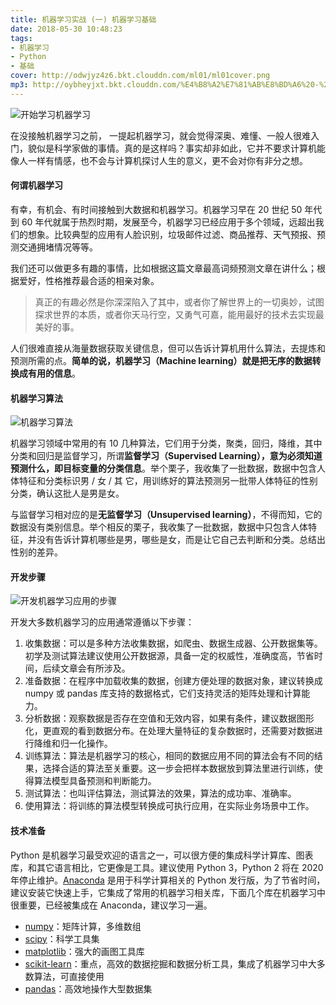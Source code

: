 ```yaml
---
title: 机器学习实战 (一) 机器学习基础
date: 2018-05-30 10:48:23
tags:
- 机器学习
- Python
- 基础
cover: http://odwjyz4z6.bkt.clouddn.com/ml01/ml01cover.png
mp3: http://oybheyjxt.bkt.clouddn.com/%E4%B8%A2%E7%81%AB%E8%BD%A6%20-%20%E9%A3%8E%E6%99%AF.mp3
---
```

![开始学习机器学习](http://odwjyz4z6.bkt.clouddn.com/ml01-start.jpeg)

在没接触机器学习之前， 一提起机器学习，就会觉得深奥、难懂、一般人很难入门，貌似是科学家做的事情。真的是这样吗？事实却非如此，它并不要求计算机能像人一样有情感，也不会与计算机探讨人生的意义，更不会对你有非分之想。

#### 何谓机器学习

有幸，有机会、有时间接触到大数据和机器学习。机器学习早在 20 世纪 50 年代到 60 年代就属于热烈时期，发展至今，机器学习已经应用于多个领域，远超出我们的想象。比较典型的应用有人脸识别，垃圾邮件过滤、商品推荐、天气预报、预测交通拥堵情况等等。

我们还可以做更多有趣的事情，比如根据这篇文章最高词频预测文章在讲什么；根据爱好，性格推荐最合适的相亲对象。

> 真正的有趣必然是你深深陷入了其中，或者你了解世界上的一切奥妙，试图探求世界的本质，或者你天马行空，又勇气可嘉，能用最好的技术去实现最美好的事。

人们很难直接从海量数据获取关键信息，但可以告诉计算机用什么算法，去提炼和预测所需的点。**简单的说，机器学习（Machine learning）就是把无序的数据转换成有用的信息**。


#### 机器学习算法
![机器学习算法](http://odwjyz4z6.bkt.clouddn.com/ml01/ml_algorithm.jpg)

机器学习领域中常用的有 10 几种算法，它们用于分类，聚类，回归，降维，其中分类和回归是监督学习，所谓**监督学习（Supervised Learning），意为必须知道预测什么，即目标变量的分类信息**。举个栗子，我收集了一批数据，数据中包含人体特征和分类标识男 / 女 / 其
它，用训练好的算法预测另一批带人体特征的性别分类，确认这批人是男是女。

与监督学习相对应的是**无监督学习（Unsupervised learning）**，不得而知，它的数据没有类别信息。举个相反的栗子，我收集了一批数据，数据中只包含人体特征，并没有告诉计算机哪些是男，哪些是女，而是让它自己去判断和分类。总结出性别的差异。


####  开发步骤
![开发机器学习应用的步骤](http://odwjyz4z6.bkt.clouddn.com/ml01/ml_steps.jpg)

开发大多数机器学习的应用通常遵循以下步骤：
1. 收集数据：可以是多种方法收集数据，如爬虫、数据生成器、公开数据集等。初学及测试算法建议使用公开数据源，具备一定的权威性，准确度高，节省时间，后续文章会有所涉及。
2. 准备数据：在程序中加载收集的数据，创建方便处理的数据对象，建议转换成 numpy 或 pandas 库支持的数据格式，它们支持灵活的矩阵处理和计算能力。
3. 分析数据：观察数据是否存在空值和无效内容，如果有条件，建议数据图形化，更直观的看到数据分布。在处理大量特征的复杂数据时，还需要对数据进行降维和归一化操作。
4. 训练算法：算法是机器学习的核心，相同的数据应用不同的算法会有不同的结果，选择合适的算法至关重要。这一步会把样本数据放到算法里进行训练，使得算法模型具备预测和判断能力。
5. 测试算法：也叫评估算法，测试算法的效果，算法的成功率、准确率。
6. 使用算法：将训练的算法模型转换成可执行应用，在实际业务场景中工作。

#### 技术准备
Python 是机器学习最受欢迎的语言之一，可以很方便的集成科学计算库、图表库，和其它语言相比，它更像是工具。建议使用 Python 3，Python 2 将在 2020 年停止维护。[Anaconda](https://anaconda.org/) 是用于科学计算相关的 Python 发行版，为了节省时间，建议安装它快速上手，它集成了常用的机器学习相关库，下面几个库在机器学习中很重要，已经被集成在 Anaconda，建议学习一遍。

- [numpy](http://www.numpy.org/)：矩阵计算，多维数组
- [scipy](https://www.scipy.org/)：科学工具集
- [matplotlib](https://matplotlib.org/index.html)：强大的画图工具库
- [scikit-learn](http://scikit-learn.org/stable/#)：重点，高效的数据挖掘和数据分析工具，集成了机器学习中大多数算法，可直接使用
- [pandas](https://pandas.pydata.org/)：高效地操作大型数据集


